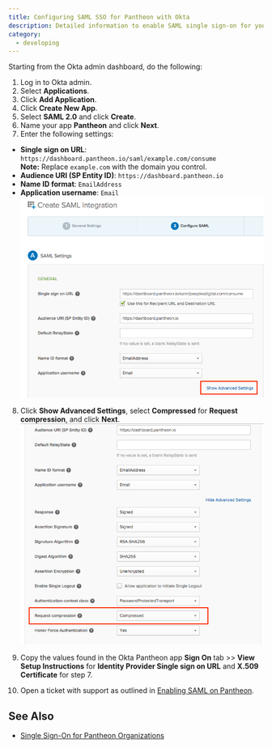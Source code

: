 ```yaml
---
title: Configuring SAML SSO for Pantheon with Okta
description: Detailed information to enable SAML single sign-on for your organization with Okta.
category:
  - developing
---
```

Starting from the Okta admin dashboard, do the following:

1. Log in to Okta admin.
2. Select **Applications**.
3. Click **Add Application**.
4. Click **Create New App**.
5. Select **SAML 2.0** and click **Create**.
6. Name your app **Pantheon** and click **Next**.
7. Enter the following settings:

- **Single sign on URL**:   `https://dashboard.pantheon.io/saml/example.com/consume`  
    <div class="alert alert-warning" role="alert"> <strong>Note:</strong>  Replace <code>example.com</code> with the domain you control.</div>
- **Audience URI (SP Entity ID)**: `https://dashboard.pantheon.io`
- **Name ID format**: `EmailAddress`
- **Application username**: `Email`
  ![Okta settings](/source/docs/assets/images/okta-4.png)
8.  Click **Show Advanced Settings**, select **Compressed** for **Request compression**, and click **Next**.
 ![Okta settings](/source/docs/assets/images/okta-5.png)

9. Copy the values found in the Okta Pantheon app **Sign On** tab >> **View Setup Instructions** for **Identity Provider Single sign on URL** and **X.509 Certificate** for step 7.

10. Open a ticket with support as outlined in [Enabling SAML on Pantheon](/docs/articles/organizations/saml-for-orgs/#enabling-saml-on-pantheon).

## See Also
* [Single Sign-On for Pantheon Organizations](/docs/articles/organizations/saml-for-orgs/)
